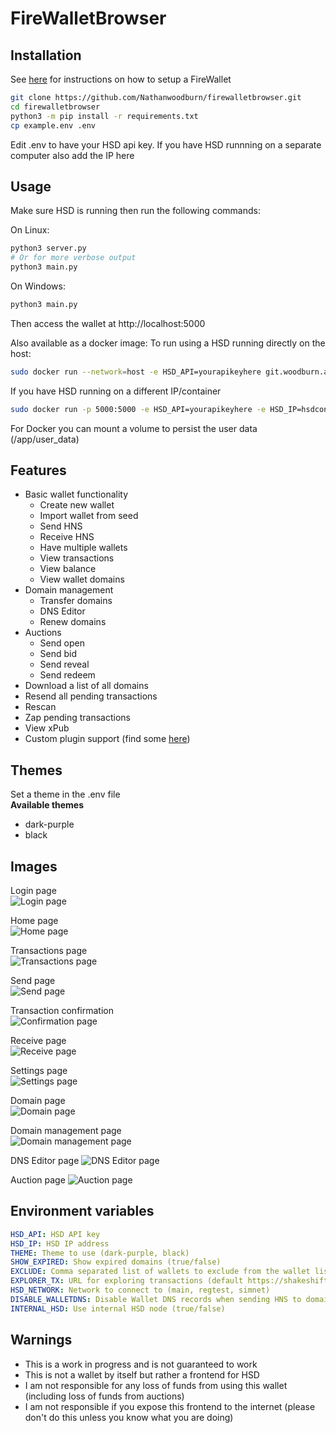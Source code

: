 # FireWalletBrowser
## Installation

See [here](https://firewallet.au/setup) for instructions on how to setup a FireWallet

```bash
git clone https://github.com/Nathanwoodburn/firewalletbrowser.git
cd firewalletbrowser
python3 -m pip install -r requirements.txt
cp example.env .env
```

Edit .env to have your HSD api key.
If you have HSD runnning on a separate computer also add the IP here

## Usage

Make sure HSD is running then run the following commands:

On Linux:
```bash
python3 server.py
# Or for more verbose output
python3 main.py
```

On Windows:
```bash
python3 main.py
```


Then access the wallet at http://localhost:5000


Also available as a docker image:
To run using a HSD running directly on the host:

```bash
sudo docker run --network=host -e HSD_API=yourapikeyhere git.woodburn.au/nathanwoodburn/firewallet:latest
```

If you have HSD running on a different IP/container

```bash
sudo docker run -p 5000:5000 -e HSD_API=yourapikeyhere -e HSD_IP=hsdcontainer git.woodburn.au/nathanwoodburn/firewallet:latest
```

For Docker you can mount a volume to persist the user data (/app/user_data)

## Features
- Basic wallet functionality
  - Create new wallet
  - Import wallet from seed
  - Send HNS
  - Receive HNS
  - Have multiple wallets
  - View transactions
  - View balance
  - View wallet domains
- Domain management
  - Transfer domains
  - DNS Editor
  - Renew domains
- Auctions
  - Send open
  - Send bid
  - Send reveal
  - Send redeem
- Download a list of all domains
- Resend all pending transactions
- Rescan
- Zap pending transactions
- View xPub
- Custom plugin support (find some [here](https://git.woodburn.au/nathanwoodburn?tab=repositories&q=plugin&sort=recentupdate))

## Themes
Set a theme in the .env file  
**Available themes**  
- dark-purple
- black

## Images
Login page  
![Login page](assets/login.png)

Home page  
![Home page](assets/home.png)

Transactions page  
![Transactions page](assets/transactions.png)

Send page  
![Send page](assets/send.png)

Transaction confirmation  
![Confirmation page](assets/confirmation.png)

Receive page  
![Receive page](assets/receive.png)

Settings page  
![Settings page](assets/settings.png)

Domain page  
![Domain page](assets/domain.png)

Domain management page  
![Domain management page](assets/domainmanage.png)

DNS Editor page
![DNS Editor page](assets/dnseditor.png)

Auction page
![Auction page](assets/auction.png)

## Environment variables

```yaml
HSD_API: HSD API key
HSD_IP: HSD IP address
THEME: Theme to use (dark-purple, black)
SHOW_EXPIRED: Show expired domains (true/false)
EXCLUDE: Comma separated list of wallets to exclude from the wallet list (default primary)
EXPLORER_TX: URL for exploring transactions (default https://shakeshift.com/transaction/)
HSD_NETWORK: Network to connect to (main, regtest, simnet)
DISABLE_WALLETDNS: Disable Wallet DNS records when sending HNS to domains (true/false)
INTERNAL_HSD: Use internal HSD node (true/false)
```


## Warnings

- This is a work in progress and is not guaranteed to work
- This is not a wallet by itself but rather a frontend for HSD
- I am not responsible for any loss of funds from using this wallet (including loss of funds from auctions)
- I am not responsible if you expose this frontend to the internet (please don't do this unless you know what you are doing)